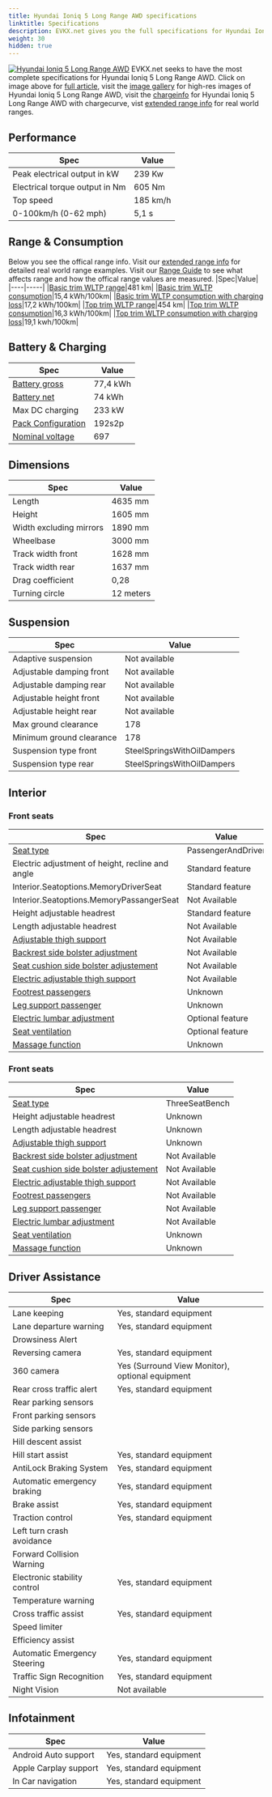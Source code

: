 ```yaml
---
title: Hyundai Ioniq 5 Long Range AWD specifications
linktitle: Specifications
description: EVKX.net gives you the full specifications for Hyundai Ioniq 5 Long Range AWD.
weight: 30
hidden: true
---
```

<object type="image/svg+xml" data="../modelnavigation.svg"></object>
[![Hyundai Ioniq 5 Long Range AWD](https://media.evkx.net/multimedia/models/hyundai/ioniq_5/ioniq_5_long_range_awd/main_1_st.jpg)](../)
EVKX.net seeks to have the most complete specifications for Hyundai Ioniq 5 Long Range AWD. Click on image above for [full article](../), visit the [image gallery](../gallery/) for high-res images of Hyundai Ioniq 5 Long Range AWD, visit the [chargeinfo](../chargecurve/) for Hyundai Ioniq 5 Long Range AWD with chargecurve, vist [extended range info](../rangeandconsumption/) for real world ranges. 


## Performance

|Spec|Value|
|----|-----|
|Peak electrical output in kW|239 Kw|
|Electrical torque output in Nm|605 Nm|
|Top speed|185 km/h|
|0-100km/h (0-62 mph)|5,1 s|



## Range & Consumption

Below you see the offical range info. Visit our [extended range info](../rangeandconsumption/) for detailed real world range examples. Visit our [Range Guide](../../../../../guides/understandingrange/) to see what affects range and how the offical range values are measured.
|Spec|Value|
|----|-----|
|[Basic trim WLTP range](../../../../../guides/understandingrange/wltp/)|481 km|
|[Basic trim WLTP consumption](../../../../../guides/understandingrange/wltp/)|15,4 kWh/100km|
|[Basic trim WLTP consumption with charging loss](../../../../../guides/understandingrange/wltp/)|17,2 kWh/100km|
|[Top trim WLTP range](../../../../../guides/understandingrange/wltp/)|454 km|
|[Top trim WLTP consumption](../../../../../guides/understandingrange/wltp/)|16,3 kWh/100km|
|[Top trim WLTP consumption with charging loss](../../../../../guides/understandingrange/wltp/)|19,1 kwh/100km|



## Battery & Charging

|Spec|Value|
|----|-----|
|[Battery gross](../../../../../technology/battery/buffer/)|77,4 kWh|
|[Battery net](../../../../../technology/battery/buffer/)|74 kWh|
|Max DC charging|233 kW|
|[Pack Configuration](../../../../../technology/battery/batterypack/)|192s2p|
|[Nominal voltage](../../../../../technology/battery/batterypack/)|697|



## Dimensions

|Spec|Value|
|----|-----|
|Length|4635 mm|
|Height|1605 mm|
|Width excluding mirrors|1890 mm|
|Wheelbase|3000 mm|
|Track width front|1628 mm|
|Track width rear|1637 mm|
|Drag coefficient|0,28|
|Turning circle|12 meters|

## Suspension

|Spec|Value|
|----|-----|
|Adaptive suspension|Not available|
|Adjustable damping front|Not available|
|Adjustable damping rear|Not available|
|Adjustable height front|Not available|
|Adjustable height rear|Not available|
|Max ground clearance|178|
|Minimum ground clearance|178|
|Suspension type front|SteelSpringsWithOilDampers|
|Suspension type rear|SteelSpringsWithOilDampers|

## Interior


### Front seats

|Spec|Value|
|----|-----|
|[Seat type](../../../../../technology/seats/types/)|PassengerAndDriver|
|Electric adjustment of height, recline and angle|Standard feature|
|Interior.Seatoptions.MemoryDriverSeat|Standard feature|
|Interior.Seatoptions.MemoryPassangerSeat|Not Available|
|Height adjustable headrest|Standard feature|
|Length adjustable headrest|Not Available|
|[Adjustable thigh support](../../../../../technology/seats/adjustment/#thigh-support-adjustment)|Not Available|
|[Backrest side bolster adjustment](../../../../../technology/seats/adjustment/#backrest-side-bolster-adjustment)|Not Available|
|[Seat cushion side bolster adjustement](../../../../../technology/seats/adjustment/#seat-cushion-side-bolster-adjustement)|Not Available|
|[Electric adjustable thigh support](../../../../../technology/seats/adjustment/#thigh-support-adjustment)|Not Available|
|[Footrest passengers](../../../../../technology/seats/adjustment/#footrest)|Unknown|
|[Leg support passenger](../../../../../technology/seats/adjustment/#leg-support)|Unknown|
|[Electric lumbar adjustment](../../../../../technology/seats/adjustment/#lumbar-support)|Optional feature|
|[Seat ventilation](../../../../../technology/seats/adjustment/#ventilation)|Optional feature|
|[Massage function](../../../../../technology/seats/adjustment/#massage)|Unknown|

### Front seats

|Spec|Value|
|----|-----|
|[Seat type](../../../../../technology/seats/types/)|ThreeSeatBench|
|Height adjustable headrest|Unknown|
|Length adjustable headrest|Unknown|
|[Adjustable thigh support](../../../../../technology/seats/adjustment/#thigh-support-adjustment)|Unknown|
|[Backrest side bolster adjustment](../../../../../technology/seats/adjustment/#backrest-side-bolster-adjustment)|Not Available|
|[Seat cushion side bolster adjustement](../../../../../technology/seats/adjustment/#seat-cushion-side-bolster-adjustement)|Not Available|
|[Electric adjustable thigh support](../../../../../technology/seats/adjustment/#thigh-support-adjustment)|Not Available|
|[Footrest passengers](../../../../../technology/seats/adjustment/#footrest)|Not Available|
|[Leg support passenger](../../../../../technology/seats/adjustment/#leg-support)|Not Available|
|[Electric lumbar adjustment](../../../../../technology/seats/adjustment/#lumbar-support)|Not Available|
|[Seat ventilation](../../../../../technology/seats/adjustment/#ventilation)|Unknown|
|[Massage function](../../../../../technology/seats/adjustment/#massage)|Unknown|

## Driver Assistance

|Spec|Value|
|----|-----|
|Lane keeping|Yes, standard equipment|
|Lane departure warning|Yes, standard equipment|
|Drowsiness Alert||
|Reversing camera|Yes, standard equipment|
|360 camera|Yes (Surround View Monitor), optional equipment|
|Rear cross traffic alert|Yes, standard equipment|
|Rear parking sensors||
|Front parking sensors||
|Side parking sensors||
|Hill descent assist||
|Hill start assist|Yes, standard equipment|
|AntiLock Braking System|Yes, standard equipment|
|Automatic emergency braking|Yes, standard equipment|
|Brake assist|Yes, standard equipment|
|Traction control|Yes, standard equipment|
|Left turn crash avoidance||
|Forward Collision Warning||
|Electronic stability control|Yes, standard equipment|
|Temperature warning||
|Cross traffic assist|Yes, standard equipment|
|Speed limiter||
|Efficiency assist||
|Automatic Emergency Steering|Yes, standard equipment|
|Traffic Sign Recognition|Yes, standard equipment|
|Night Vision|Not available|

## Infotainment

|Spec|Value|
|----|-----|
|Android Auto support|Yes, standard equipment|
|Apple Carplay support|Yes, standard equipment|
|In Car navigation|Yes, standard equipment|

